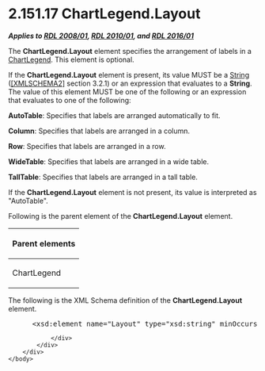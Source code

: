 <html dir="LTR" xmlns:mshelp="http://msdn.microsoft.com/mshelp" xmlns:ddue="http://ddue.schemas.microsoft.com/authoring/2003/5" xmlns:xlink="http://www.w3.org/1999/xlink" xmlns:tool="http://www.microsoft.com/tooltip">
    <head>
        <meta http-equiv="Content-Type" content="text/html; CHARSET=utf-8"></meta>
        <meta name="save" content="history"></meta>
        <title>2.151.17 ChartLegend.Layout</title>
        <xml>
            <mshelp:toctitle title="2.151.17 ChartLegend.Layout"></mshelp:toctitle>
            <mshelp:rltitle title="[MS-RDL]: ChartLegend.Layout"></mshelp:rltitle>
            <mshelp:keyword index="A" term="7e8d89ac-50e1-4aaf-b9ec-985f3d03bab9"></mshelp:keyword>
            <mshelp:attr name="DCSext.ContentType" value="open specification"></mshelp:attr>
            <mshelp:attr name="AssetID" value="7e8d89ac-50e1-4aaf-b9ec-985f3d03bab9"></mshelp:attr>
            <mshelp:attr name="TopicType" value="kbRef"></mshelp:attr>
            <mshelp:attr name="DCSext.Title" value="[MS-RDL]: ChartLegend.Layout" />
        </xml>
    </head>
    <body>
        <div id="header">
            <h1 class="heading">2.151.17 ChartLegend.Layout</h1>
        </div>
        <div id="mainSection">
            <div id="mainBody">
                <div id="allHistory" class="saveHistory"></div>
                <div id="sectionSection0" class="section" name="collapseableSection">
                    

<p><b><i>Applies to </i></b><a href="1e855f94-4617-47e4-b89e-0856c6cb420f.md"><b><i>RDL 2008/01</i></b></a><b><i>,
</i></b><a href="3428e690-a348-4ec7-8a6a-8efb42d2cdee.md"><b><i>RDL 2010/01</i></b></a><b><i>,
and </i></b><a href="52ce3983-2bfc-4e72-9359-42aaf5fe4509.md"><b><i>RDL 2016/01</i></b></a></p>

<p>The <b>ChartLegend.Layout</b> element specifies the
arrangement of labels in a <a href="68a0757c-8f1a-42b9-9473-ccedd40029fb.md">ChartLegend</a>.
This element is optional. </p>

<p>If the <b>ChartLegend.Layout</b> element is present, its
value MUST be a <a href="1ed81ef3-a683-45e3-aaad-bd2bbe71bc3d.md">String</a>
(<a href="https://go.microsoft.com/fwlink/?LinkId=90610">[XMLSCHEMA2]</a>
section 3.2.1) or an expression that evaluates to a <b>String</b>. The value of
this element MUST be one of the following or an expression that evaluates to
one of the following:</p>

<p><b>AutoTable</b>: Specifies that labels are arranged
automatically to fit.</p>

<p><b>Column</b>: Specifies that labels are arranged in
a column.</p>

<p><b>Row</b>: Specifies that labels are arranged in a
row.</p>

<p><b>WideTable</b>: Specifies that labels are arranged
in a wide table.</p>

<p><b>TallTable</b>: Specifies that labels are arranged
in a tall table.</p>

<p>If the <b>ChartLegend.Layout</b> element is not present, its
value is interpreted as &quot;AutoTable&quot;.</p>

<p>Following is the parent element of the <b>ChartLegend.Layout</b>
element.</p>

<table>
 <thead>
  <tr>
   <th>
   <p>Parent elements</p>
   </th>
  </tr>
 </thead>
 <tr>
  <td>
  <p>ChartLegend</p>
  </td>
 </tr>
</table>

<p>The following is the XML Schema definition of the <b>ChartLegend.Layout</b>
element.</p>

<dl>
<dd>
<div><pre> &lt;xsd:element name=&quot;Layout&quot; type=&quot;xsd:string&quot; minOccurs=&quot;0&quot; /&gt;
</pre></div>
</dd></dl>


                </div>
            </div>
        </div>
    </body>
</html>